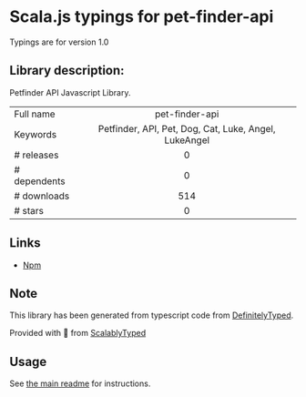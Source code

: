 
# Scala.js typings for pet-finder-api

Typings are for version 1.0

## Library description:
Petfinder API Javascript Library.

|                    |                 |
| ------------------ | :-------------: |
| Full name          | pet-finder-api |
| Keywords           | Petfinder, API, Pet, Dog, Cat, Luke, Angel, LukeAngel |
| # releases         | 0 |
| # dependents       | 0 |
| # downloads        | 514 |
| # stars            | 0 |

## Links
- [Npm](https://www.npmjs.com/package/pet-finder-api)
    


## Note
This library has been generated from typescript code from [DefinitelyTyped](https://definitelytyped.org).

Provided with :purple_heart: from [ScalablyTyped](https://github.com/oyvindberg/ScalablyTyped)

## Usage
See [the main readme](../../readme.md) for instructions.



